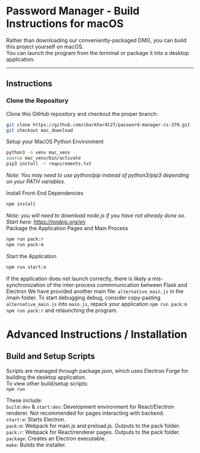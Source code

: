 # Password Manager - Build Instructions for macOS

Rather than downloading our conveniently-packaged DMG, you can build this project yourself on macOS.  
You can launch the program from the terminal or package it into a desktop application.

---

## Instructions

### Clone the Repository
Clone this GitHub repository and checkout the proper branch:  
```bash
git clone https://github.com/cburkhardt27/password-manager-cs-370.git
git checkout mac_download
```
Setup your MacOS Python Environment
```bash
python3 -m venv mac_venv
source mac_venv/bin/activate
pip3 install -r requirements.txt
```
*Note: You may need to use python/pip instead of python3/pip3 depending on your PATH variables.*  

Install Front-End Dependencies
```bash
npm install
```
_Note: you will need to download node.js if you have not already done so. Start here: https://nodejs.org/en_  
Package the Application Pages and Main Process
```bash
npm run pack:r
npm run pack:m
```
Start the Application
```bash
npm run start:e
```

If the application does not launch correctly, there is likely a mis-synchronization of the inter-process commmunication between Flask and Electron We have provided another main file: `alternative_main.js` in the /main folder. To start debugging debug, consider copy-pasting `alternative_main.js` into `main.js`, repack your application  `npm run pack:m` `npm run pack:r` and relaunching the program.

# Advanced Instructions / Installation

## Build and Setup Scripts

Scripts are managed through package.json, which uses Electron Forge for building the desktop application.  
To view other build/setup scripts:  
`npm run`  

These include:  
`build:dev` & `start:dev`: Development environment for React/Electron renderer. Not recommended for pages interacting with backend.  
`start:e`: Starts Electron.  
`pack:m`: Webpack for main.js and preload.js. Outputs to the pack folder.  
`pack:r`: Webpack for React/renderer pages. Outputs to the pack folder.  
`package`: Creates an Electron executable.  
`make`: Builds the installer.  
